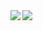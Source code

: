 <a href="https://github.com/anuraghazra/github-readme-stats">
  <img align="left" src="https://github-readme-stats.vercel.app/api?username=tamaron&count_private=true&show_icons=true" />
</a>
<a href="https://github.com/anuraghazra/github-readme-stats">
  <img align="left" src="https://github-readme-stats.vercel.app/api/top-langs/?username=tamaron" />
</a>
